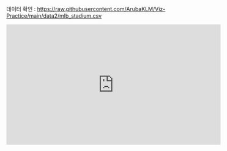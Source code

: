 데이터 확인 : https://raw.githubusercontent.com/ArubaKLM/Viz-Practice/main/data2/mlb_stadium.csv

<iframe width="560" height="315" src="https://www.youtube.com/embed/Ia_DwVMXwgk" frameborder="0" allow="accelerometer; autoplay; encrypted-media; gyroscope; picture-in-picture" allowfullscreen
